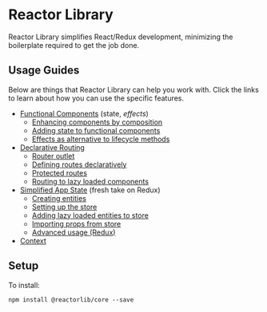 # Reactor Library

Reactor Library simplifies React/Redux development, minimizing the boilerplate required to get the job done.

## Usage Guides

Below are things that Reactor Library can help you work with. Click the links to learn about how you can use the specific features.

- [Functional Components](./docs/functional-components.md) (state, _effects_)
  - [Enhancing components by composition](./docs/functional-components.md#enhancing-components-by-composition)
  - [Adding state to functional components](./docs/functional-components.md#adding-state-to-functional-components)
  - [Effects as alternative to lifecycle methods](./docs/functional-components.md#effects-as-alternative-to-lifecycle-methods)
- [Declarative Routing](./docs/routing.md)
  - [Router outlet](./docs/routing.md#the-router-outlet)
  - [Defining routes declaratively](./docs/routing.md#defining-routes-declaratively)
  - [Protected routes](./docs/routing.md#protected-routes)
  - [Routing to lazy loaded components](./docs/routing.md#routing-to-lazy-loaded-components)
- [Simplified App State](./docs/app-state.md) (fresh take on Redux)
  - [Creating entities](./docs/app-state.md#creating-entities)
  - [Setting up the store](./docs/app-state.md#setting-up-the-store)
  - [Adding lazy loaded entities to store](./docs/app-state.md#adding-lazy-loaded-entities-to-store)
  - [Importing props from store](./docs/app-state.md#importing-props-from-store)
  - [Advanced usage (Redux)](./docs/app-state.md#advanced-usage)
- [Context](./docs/context.md)


## Setup

To install:
```
npm install @reactorlib/core --save
```
